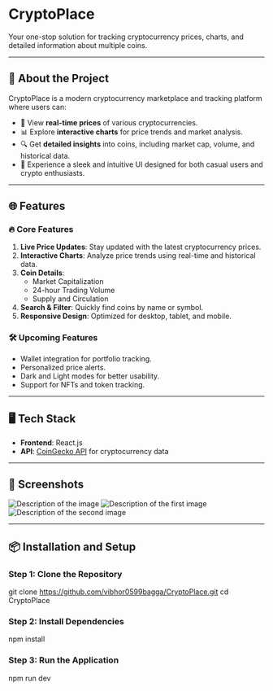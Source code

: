 # **CryptoPlace**  
Your one-stop solution for tracking cryptocurrency prices, charts, and detailed information about multiple coins.

---

## 🚀 **About the Project**

CryptoPlace is a modern cryptocurrency marketplace and tracking platform where users can:

- 🌟 View **real-time prices** of various cryptocurrencies.
- 📊 Explore **interactive charts** for price trends and market analysis.
- 🔍 Get **detailed insights** into coins, including market cap, volume, and historical data.
- 🛒 Experience a sleek and intuitive UI designed for both casual users and crypto enthusiasts.

---

## 🌐 **Features**

### 🔥 **Core Features**
1. **Live Price Updates**: Stay updated with the latest cryptocurrency prices.
2. **Interactive Charts**: Analyze price trends using real-time and historical data.
3. **Coin Details**:
   - Market Capitalization
   - 24-hour Trading Volume
   - Supply and Circulation
4. **Search & Filter**: Quickly find coins by name or symbol.
5. **Responsive Design**: Optimized for desktop, tablet, and mobile.

### 🛠️ **Upcoming Features**
- Wallet integration for portfolio tracking.
- Personalized price alerts.
- Dark and Light modes for better usability.
- Support for NFTs and token tracking.

---

## 🖥️ **Tech Stack**
- **Frontend**: React.js  
- **API**: [CoinGecko API](https://www.coingecko.com/) for cryptocurrency data  

---

## 📸 **Screenshots**

![Description of the image](https://drive.google.com/uc?id=1swgIU2PyJRJ2nZv2g1fbJOrar2-zMucE)
![Description of the first image](https://drive.google.com/uc?id=15tFERc8I0N8IMb6EjlFvhbbpqF-kpBZP)
![Description of the second image](https://drive.google.com/uc?id=1SV7d7r9a7qpCsWNGWAM8gaFViM1KiR8X)




---

## 📦 **Installation and Setup**

### **Step 1: Clone the Repository**

git clone https://github.com/vibhor0599bagga/CryptoPlace.git
cd CryptoPlace
### **Step 2: Install Dependencies**
npm install
### **Step 3: Run the Application**
npm run dev


